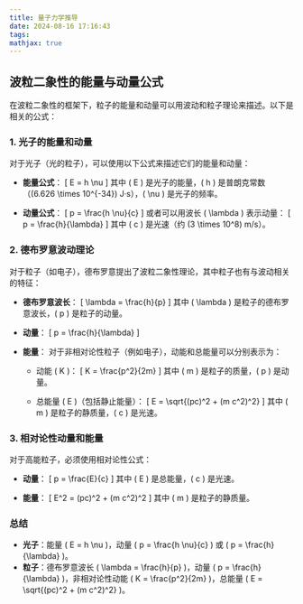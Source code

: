 ```yaml
---
title: 量子力学推导
date: 2024-08-16 17:16:43
tags:
mathjax: true
---
```

## 波粒二象性的能量与动量公式

在波粒二象性的框架下，粒子的能量和动量可以用波动和粒子理论来描述。以下是相关的公式：

### 1. **光子的能量和动量**

对于光子（光的粒子），可以使用以下公式来描述它们的能量和动量：

- **能量公式**：
  \[
  E = h \nu
  \]
  其中 \( E \) 是光子的能量，\( h \) 是普朗克常数（\(6.626 \times 10^{-34}\) J·s），\( \nu \) 是光子的频率。

- **动量公式**：
  \[
  p = \frac{h \nu}{c}
  \]
  或者可以用波长 \( \lambda \) 表示动量：
  \[
  p = \frac{h}{\lambda}
  \]
  其中 \( c \) 是光速（约 \(3 \times 10^8\) m/s）。

### 2. **德布罗意波动理论**

对于粒子（如电子），德布罗意提出了波粒二象性理论，其中粒子也有与波动相关的特征：

- **德布罗意波长**：
  \[
  \lambda = \frac{h}{p}
  \]
  其中 \( \lambda \) 是粒子的德布罗意波长，\( p \) 是粒子的动量。

- **动量**：
  \[
  p = \frac{h}{\lambda}
  \]

- **能量**：
  对于非相对论性粒子（例如电子），动能和总能量可以分别表示为：
  - 动能 \( K \)：
    \[
    K = \frac{p^2}{2m}
    \]
    其中 \( m \) 是粒子的质量，\( p \) 是动量。

  - 总能量 \( E \)（包括静止能量）：
    \[
    E = \sqrt{(pc)^2 + (m c^2)^2}
    \]
    其中 \( m \) 是粒子的静质量，\( c \) 是光速。

### 3. **相对论性动量和能量**

对于高能粒子，必须使用相对论性公式：

- **动量**：
  \[
  p = \frac{E}{c}
  \]
  其中 \( E \) 是总能量，\( c \) 是光速。

- **能量**：
  \[
  E^2 = (pc)^2 + (m c^2)^2
  \]
  其中 \( m \) 是粒子的静质量。

### 总结

- **光子**：能量 \( E = h \nu \)，动量 \( p = \frac{h \nu}{c} \) 或 \( p = \frac{h}{\lambda} \)。
- **粒子**：德布罗意波长 \( \lambda = \frac{h}{p} \)，动量 \( p = \frac{h}{\lambda} \)，非相对论性动能 \( K = \frac{p^2}{2m} \)，总能量 \( E = \sqrt{(pc)^2 + (m c^2)^2} \)。
